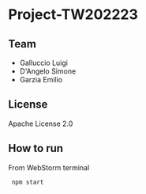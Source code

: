 # Project-TW202223
##  Team
- Galluccio Luigi
- D'Angelo Simone
- Garzia Emilio

## License
Apache License 2.0

## How to run
From WebStorm terminal
````
 npm start
````



